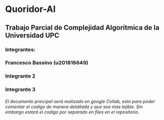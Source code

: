 # Quoridor-AI
## Trabajo Parcial de Complejidad Algoritmica de la Universidad UPC
### Integrantes: 
### Francesco Bassino (u201816649)
### Integrante 2
### Integrante 3
###### El documento principal será realizado en google Collab, esto para poder comentar el codigo de manera detallada y que sea mas lejible. Sin embargo estará el codigo por separado en files en el repositorio.
